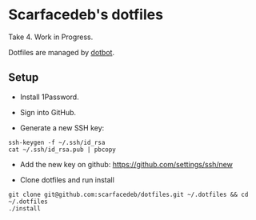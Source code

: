 # Scarfacedeb's dotfiles

Take 4. Work in Progress.

Dotfiles are managed by [dotbot](https://github.com/anishathalye/dotbot).

## Setup

- Install 1Password.
- Sign into GitHub.

- Generate a new SSH key:

```
ssh-keygen -f ~/.ssh/id_rsa
cat ~/.ssh/id_rsa.pub | pbcopy
```

- Add the new key on github: https://github.com/settings/ssh/new

- Clone dotfiles and run install

```
git clone git@github.com:scarfacedeb/dotfiles.git ~/.dotfiles && cd ~/.dotfiles
./install
```
